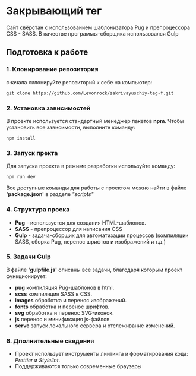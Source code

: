 # Закрывающий тег
Сайт свёрстан с использованием шаблонизатора Pug и препроцессора CSS - SASS. В качестве программы-сборщика использовался Gulp
## Подготовка к работе
### 1. Клонирование репозитория
сначала склонируйте репозиторий к себе на компьютер:
```
git clone https://github.com/Levonrock/zakrivayuschiy-teg-f.git
```

### 2. Установка зависимостей 
В проекте используется стандартный менеджер пакетов __npm__. Чтобы установить все зависимости, выполните команду:
```
npm install
```
### 3. Запуск пректа
Для запуска проекта в режиме разработки используйте команду:
```
npm run dev
```
Все доступные команды для работы с проектом можно найти в файле __'package.json'__ в разделе _"scripts"_
### 4. Структура проека
  * __Pug__ - используется для создания HTML-шаблонов.
  * __SASS__ - препроцессор для написания CSS
  * __Gulp__ - задача-сборщик для автоматизации процессов (компиляции SASS, сборка Pug, перенос шрифтов и изображений и т.д.)
### 5. Задачи Gulp
В файле __'gulpfile.js'__ описаны все задачи, благодаря которым проект функционирует:
 * __pug__ компиляция Pug-шаблонов в html.
 * __scss__ компиляция SASS в CSS.
 * __images__ обработка и перенос изображений.
 * __fonts__ обработка и перенос шрифтов.
 * __svg__ обработка и перенос SVG-иконок.
 * __js__ перенос и минификация js-файлов.
 * __serve__  запуск локального сервера и отслеживание изменений.
### 6. Дполнительные сведения
  * Проект использует инструменты линтинга и форматирования кода: _Prettier_ и _Stylelint_.
  * Поддерживаются только современные браузеры
